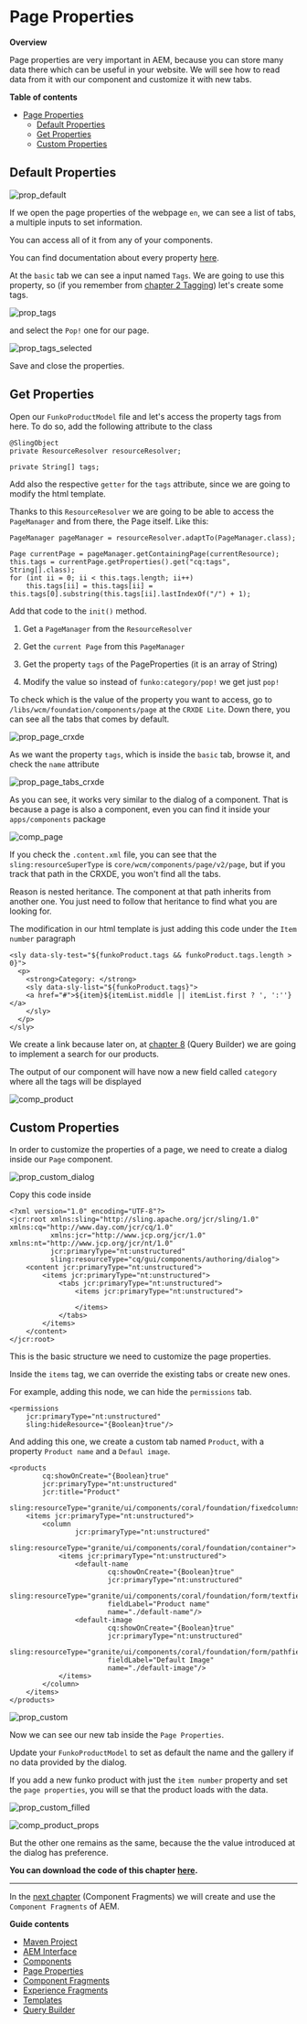 # Page Properties

**Overview**

Page properties are very important in AEM, because you can store many data there which can be useful in your website.
We will see how to read data from it with our component and customize it with new tabs.

**Table of contents**

- [Page Properties](#page-properties)
  - [Default Properties](#default-properties)
  - [Get Properties](#get-properties)
  - [Custom Properties](#custom-properties)

## Default Properties

![prop_default](assets/prop_default.png)

If we open the page properties of the webpage `en`, we can see a list of tabs, a multiple inputs to set information.

You can access all of it from any of your components.

You can find documentation about every property [here](https://helpx.adobe.com/experience-manager/6-2/sites/authoring/using/editing-page-properties.html).

At the `basic` tab we can see a input named `Tags`. We are going to use this property, so (if you remember from [chapter 2 Tagging](../2_aem_interface/Readme.md#tagging)) let's create some tags.

![prop_tags](assets/prop_tags.png)

and select the `Pop!` one for our page.

![prop_tags_selected](assets/prop_tags_selected.png)

Save and close the properties.

## Get Properties

Open our `FunkoProductModel` file and let's access the property tags from here. To do so, add the following attribute to the class
```
@SlingObject
private ResourceResolver resourceResolver;

private String[] tags;
```

Add also the respective `getter` for the `tags` attribute, since we are going to modify the html template.

Thanks to this `ResourceResolver` we are going to be able to access the `PageManager` and from there, the Page itself. Like this:
```
PageManager pageManager = resourceResolver.adaptTo(PageManager.class);

Page currentPage = pageManager.getContainingPage(currentResource);
this.tags = currentPage.getProperties().get("cq:tags", String[].class);
for (int ii = 0; ii < this.tags.length; ii++)
    this.tags[ii] = this.tags[ii] = this.tags[0].substring(this.tags[ii].lastIndexOf("/") + 1);
```

Add that code to the `init()` method.

1. Get a `PageManager` from the `ResourceResolver`

2. Get the `current Page` from this `PageManager`

3. Get the property `tags` of the PageProperties (it is an array of String)

4. Modify the value so instead of `funko:category/pop!` we get just `pop!`

To check which is the value of the property you want to access, go to `/libs/wcm/foundation/components/page` at the `CRXDE Lite`. Down there, you can see all the tabs that comes by default.

![prop_page_crxde](assets/prop_page_crxde.png)

As we want the property `tags`, which is inside the `basic` tab, browse it, and check the `name` attribute

![prop_page_tabs_crxde](assets/prop_page_tags_crxde.png)

As you can see, it works very similar to the dialog of a component. That is because a page is also a component, even you can find it inside your `apps/components` package

![comp_page](assets/comp_page.png)

If you check the `.content.xml` file, you can see that the `sling:resourceSuperType` is `core/wcm/components/page/v2/page`, but if you track that path in the CRXDE, you won't find all the tabs.

Reason is nested heritance. The component at that path inherits from another one. You just need to follow that heritance to find what you are looking for. 

The modification in our html template is just adding this code under the `Item number` paragraph
```
<sly data-sly-test="${funkoProduct.tags && funkoProduct.tags.length > 0}">
  <p>
    <strong>Category: </strong>
    <sly data-sly-list="${funkoProduct.tags}">
    <a href="#">${item}${itemList.middle || itemList.first ? ', ':''}</a>
    </sly>
  </p>
</sly>
```

We create a link because later on, at [chapter 8](../8_query_builder/Readme.md) (Query Builder) we are going to implement a search for our products.

The output of our component will have now a new field called `category` where all the tags will be displayed

![comp_product](assets/comp_product.png)

## Custom Properties

In order to customize the properties of a page, we need to create a dialog inside our `Page` component.

![prop_custom_dialog](assets/prop_custom_dialog.png)

Copy this code inside
```
<?xml version="1.0" encoding="UTF-8"?>
<jcr:root xmlns:sling="http://sling.apache.org/jcr/sling/1.0" xmlns:cq="http://www.day.com/jcr/cq/1.0"
          xmlns:jcr="http://www.jcp.org/jcr/1.0" xmlns:nt="http://www.jcp.org/jcr/nt/1.0"
          jcr:primaryType="nt:unstructured"
          sling:resourceType="cq/gui/components/authoring/dialog">
    <content jcr:primaryType="nt:unstructured">
        <items jcr:primaryType="nt:unstructured">
            <tabs jcr:primaryType="nt:unstructured">
                <items jcr:primaryType="nt:unstructured">
                    
                </items>
            </tabs>
        </items>
    </content>
</jcr:root>
```

This is the basic structure we need to customize the page properties.

Inside the `items` tag, we can override the existing tabs or create new ones.

For example, adding this node, we can hide the `permissions` tab.
```
<permissions
    jcr:primaryType="nt:unstructured"
    sling:hideResource="{Boolean}true"/>
```

And adding this one, we create a custom tab named `Product`, with a property `Product name` and a `Defaul image`.
```
<products
        cq:showOnCreate="{Boolean}true"
        jcr:primaryType="nt:unstructured"
        jcr:title="Product"
        sling:resourceType="granite/ui/components/coral/foundation/fixedcolumns">
    <items jcr:primaryType="nt:unstructured">
        <column
                jcr:primaryType="nt:unstructured"
                sling:resourceType="granite/ui/components/coral/foundation/container">
            <items jcr:primaryType="nt:unstructured">
                <default-name
                        cq:showOnCreate="{Boolean}true"
                        jcr:primaryType="nt:unstructured"
                        sling:resourceType="granite/ui/components/coral/foundation/form/textfield"
                        fieldLabel="Product name"
                        name="./default-name"/>
                <default-image
                        cq:showOnCreate="{Boolean}true"
                        jcr:primaryType="nt:unstructured"
                        sling:resourceType="granite/ui/components/coral/foundation/form/pathfield"
                        fieldLabel="Default Image"
                        name="./default-image"/>
            </items>
        </column>
    </items>
</products>
```

![prop_custom](assets/prop_custom.png)

Now we can see our new tab inside the `Page Properties`.

Update your `FunkoProductModel` to set as default the name and the gallery if no data provided by the dialog.

If you add a new funko product with just the `item number` property and set the `page properties`, you will se that the product loads with the data.

![prop_custom_filled](assets/prop_custom_filled.png)

![comp_product_props](assets/comp_product_props.png)

But the other one remains as the same, because the the value introduced at the dialog has preference.

**You can download the code of this chapter [here](assets/FunkoChapter4.zip).**


---

In the [next chapter](../5_component_fragments/Readme.md) (Component Fragments) we will create and use the `Component Fragments` of AEM.

**Guide contents**
- [Maven Project](../1_maven_project/Readme.md)
- [AEM Interface](../2_aem_interface/Readme.md)
- [Components](../3_components/Readme.md)
- [Page Properties](../4_page_properties/Readme.md)
- [Component Fragments](../5_component_fragments/Readme.md)
- [Experience Fragments](../6_experience_fragments/Readme.md)
- [Templates](../7_templates/Readme.md)
- [Query Builder](../8_query_builder/Readme.md)